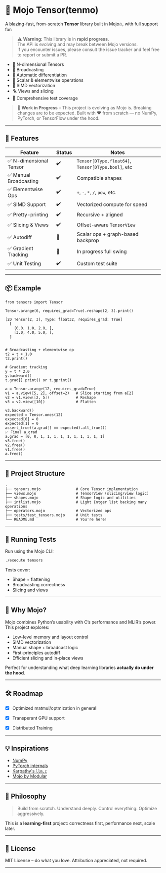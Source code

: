 # 🧠 Mojo Tensor(tenmo)

A blazing-fast, from-scratch **Tensor** library built in [Mojo🔥](https://modular.com/mojo), with full support for:

> ⚠️ **Warning:** This library is in **rapid progress**.  
> The API is evolving and may break between Mojo versions.  
> If you encounter issues, please consult the issue tracker and feel free to report or submit a PR.

- 🧮 N-dimensional Tensors
- 🔁 Broadcasting
- 🔢 Automatic differentiation
- 🧠 Scalar & elementwise operations
- 🧬 SIMD vectorization
- 🪜 Views and slicing
- 🧪 Comprehensive test coverage

> 🚧 **Work in Progress** – This project is evolving as Mojo is. Breaking changes are to be expected. Built with ❤️ from scratch — no NumPy, PyTorch, or TensorFlow under the hood.

---

## 🚀 Features

| Feature                  | Status | Notes |
|--------------------------|--------|-------|
| ✅ N-dimensional Tensor   | ✔️     | `Tensor[DType.float64]`, `Tensor[DType.bool]`, etc|
| ✅ Manual Broadcasting    | ✔️     | Compatible shapes |
| ✅ Elementwise Ops        | ✔️     | `+`, `-`, `*`, `/`, `pow`, etc. |
| ✅ SIMD Support           | ✔️     | Vectorized compute for speed |
| ✅ Pretty-printing        | ✔️     | Recursive + aligned |
| ✅ Slicing & Views        | ✔️     | Offset-aware `TensorView` |
| ✅ Autodiff               | 🧪     | Scalar ops + graph-based backprop |
| ✅ Gradient Tracking      | 🧪     | In progress full swing |
| ✅ Unit Testing           | ✔️     | Custom test suite |

---

## 📦 Example

```mojo
from tensors import Tensor

Tensor.arange(6, requires_grad=True).reshape(2, 3).print()

[2D Tensor(2, 3), Type: float32, requires_grad: True]
  [
    [0.0, 1.0, 2.0, ],
    [3.0, 4.0, 5.0, ],
  ]


# Broadcasting + elementwise op
t2 = t + 1.0
t2.print()

# Gradient tracking
y = t * 2.0
y.backward()
t.grad[].print() or t.gprint()

a = Tensor.arange(12, requires_grad=True)
v1 = a.view([5, 2], offset=2)   # Slice starting from a[2]
v2 = v1.view([2, 5])            # Reshape
v3 = v2.view([10])              # Flatten

v3.backward()
expected = Tensor.ones(12)
expected[0] = 0
expected[1] = 0
assert_true((a.grad[] == expected).all_true())
✅ Final a.grad
a.grad = [0, 0, 1, 1, 1, 1, 1, 1, 1, 1, 1, 1]
v3.free()
v2.free()
v1.free()
a.free()

```

---

## 📁 Project Structure

```
.
├── tensors.mojo                # Core Tensor implementation
├── views.mojo                  # TensorView (slicing/view logic)
├── shapes.mojo                 # Shape logic and utilities
├── intlist.mojo                # Light Intger list backing many operations
├── operators.mojo              # Vectorized ops
├── tests/test_tensors.mojo     # Unit tests
└── README.md                   # You're here!
```

---

## 🧪 Running Tests

Run using the Mojo CLI:

```bash
./execute tensors
```

Tests cover:
- Shape + flattening
- Broadcasting correctness
- Slicing and views

---

## 🔬 Why Mojo?

Mojo combines Python’s usability with C’s performance and MLIR’s power. This project explores:

- Low-level memory and layout control
- SIMD vectorization
- Manual shape + broadcast logic
- First-principles autodiff 
- Efficient slicing and in-place views

Perfect for understanding what deep learning libraries **actually do under the hood**.

---

## 🛠️ Roadmap

- [x] Optimized matmul/optmization in general
- [x] Transperant GPU support
- [x] Distributed Training


---

## 💡 Inspirations

- [NumPy](https://numpy.org/)  
- [PyTorch internals](https://pytorch.org/)  
- [Karpathy's `llm.c`](https://github.com/karpathy/llm.c)  
- [Mojo by Modular](https://www.modular.com/mojo)  

---

## 🧠 Philosophy

> Build from scratch. Understand deeply. Control everything. Optimize aggressively.

This is a **learning-first** project: correctness first, performance next, scale later.

---

## 📜 License

MIT License – do what you love. Attribution appreciated, not required.

---



